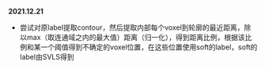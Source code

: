 **2021.12.21**

- 尝试对原label提取contour，然后提取内部每个voxel到轮廓的最近距离，除以max（取连通域之内的最大值）距离（归一化），得到距离比例，根据该比例和某一个阈值得到不确定的voxel位置，在这些位置使用soft的label，soft的label由SVLS得到